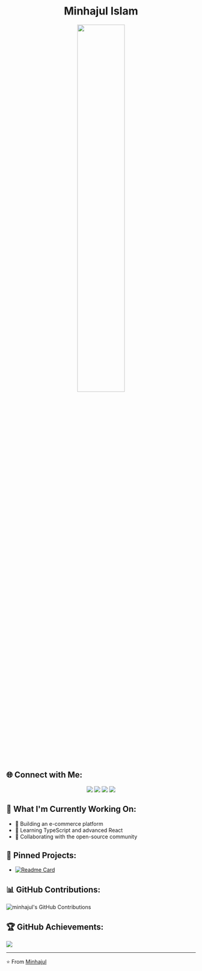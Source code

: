 <div align="center">
  
</div>

<h1 align="center">Minhajul Islam</h1>

<div align="center">
  <img src="https://media.giphy.com/media/qgQUggAC3Pfv687qPC/giphy.gif" width="50%">
</div>

## 🌐 Connect with Me:
<p align="center">
  <a href="https://facebook.com/your-profile"><img src="https://img.shields.io/badge/Facebook-%231877F2.svg?logo=Facebook&logoColor=white"></a>
  <a href="https://linkedin.com/in/your-profile"><img src="https://img.shields.io/badge/LinkedIn-%230077B5.svg?logo=linkedin&logoColor=white"></a>
  <a href="https://discord.gg"><img src="https://img.shields.io/badge/Discord-%237289DA.svg?logo=discord&logoColor=white"></a>
  <a href="mailto:your-email@gmail.com"><img src="https://img.shields.io/badge/Gmail-D14836?style=for-the-badge&logo=gmail&logoColor=white"></a>
</p>

## 🚀 What I'm Currently Working On:
- 🔨 Building an e-commerce platform
- 🌱 Learning TypeScript and advanced React
- 💼 Collaborating with the open-source community

## 📌 Pinned Projects:
- [![Readme Card](https://github-readme-stats.vercel.app/api/pin/?username=shaiadul&repo=your-repo&theme=dark)](https://github.com)

## 📊 GitHub Contributions:
![minhajul's GitHub Contributions](https://activity-graph.herokuapp.com/graph?username=shaiadul&theme=react-dark&hide_border=true&area=true)

## 🏆 GitHub Achievements:
![](https://github-profile-trophy.vercel.app/?username=shaiadul&theme=darkhub&margin-w=15&margin-h=15)

---
⭐️ From [Minhajul](https://github.com)
